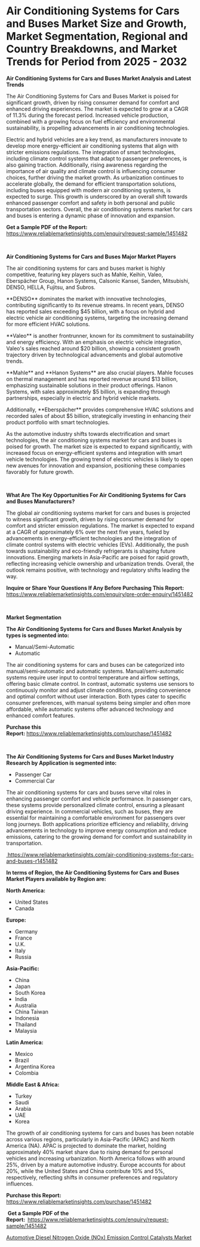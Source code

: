<p><h1>Air Conditioning Systems for Cars and Buses Market Size and Growth, Market Segmentation, Regional and Country Breakdowns, and Market Trends for Period from 2025 -  2032</h1></p><p><strong>Air Conditioning Systems for Cars and Buses Market Analysis and Latest Trends</strong></p>
<p><p>The Air Conditioning Systems for Cars and Buses Market is poised for significant growth, driven by rising consumer demand for comfort and enhanced driving experiences. The market is expected to grow at a CAGR of 11.3% during the forecast period. Increased vehicle production, combined with a growing focus on fuel efficiency and environmental sustainability, is propelling advancements in air conditioning technologies. </p><p>Electric and hybrid vehicles are a key trend, as manufacturers innovate to develop more energy-efficient air conditioning systems that align with stricter emissions regulations. The integration of smart technologies, including climate control systems that adapt to passenger preferences, is also gaining traction. Additionally, rising awareness regarding the importance of air quality and climate control is influencing consumer choices, further driving the market growth. As urbanization continues to accelerate globally, the demand for efficient transportation solutions, including buses equipped with modern air conditioning systems, is expected to surge. This growth is underscored by an overall shift towards enhanced passenger comfort and safety in both personal and public transportation sectors. Overall, the air conditioning systems market for cars and buses is entering a dynamic phase of innovation and expansion.</p></p>
<p><strong>Get a Sample PDF of the Report:&nbsp;</strong> <a href="https://www.reliablemarketinsights.com/enquiry/request-sample/1451482?utm_campaign=3583&utm_medium=2&utm_source=Github&utm_content=ia&utm_term=30032025&utm_id=air-conditioning-systems-for-cars-and-buses">https://www.reliablemarketinsights.com/enquiry/request-sample/1451482</a></p>
<p>&nbsp;</p>
<p><strong>Air Conditioning Systems for Cars and Buses Major Market Players</strong></p>
<p><p>The air conditioning systems for cars and buses market is highly competitive, featuring key players such as Mahle, Keihin, Valeo, Eberspächer Group, Hanon Systems, Calsonic Kansei, Sanden, Mitsubishi, DENSO, HELLA, Fujitsu, and Subros. </p><p>**DENSO** dominates the market with innovative technologies, contributing significantly to its revenue streams. In recent years, DENSO has reported sales exceeding $45 billion, with a focus on hybrid and electric vehicle air conditioning systems, targeting the increasing demand for more efficient HVAC solutions.</p><p>**Valeo** is another frontrunner, known for its commitment to sustainability and energy efficiency. With an emphasis on electric vehicle integration, Valeo's sales reached around $20 billion, showing a consistent growth trajectory driven by technological advancements and global automotive trends.</p><p>**Mahle** and **Hanon Systems** are also crucial players. Mahle focuses on thermal management and has reported revenue around $13 billion, emphasizing sustainable solutions in their product offerings. Hanon Systems, with sales approximately $5 billion, is expanding through partnerships, especially in electric and hybrid vehicle markets. </p><p>Additionally, **Eberspächer** provides comprehensive HVAC solutions and recorded sales of about $5 billion, strategically investing in enhancing their product portfolio with smart technologies. </p><p>As the automotive industry shifts towards electrification and smart technologies, the air conditioning systems market for cars and buses is poised for growth. The market size is expected to expand significantly, with increased focus on energy-efficient systems and integration with smart vehicle technologies. The growing trend of electric vehicles is likely to open new avenues for innovation and expansion, positioning these companies favorably for future growth.</p></p>
<p>&nbsp;</p>
<p><strong>What Are The Key Opportunities For Air Conditioning Systems for Cars and Buses Manufacturers?</strong></p>
<p><p>The global air conditioning systems market for cars and buses is projected to witness significant growth, driven by rising consumer demand for comfort and stricter emission regulations. The market is expected to expand at a CAGR of approximately 6% over the next five years, fueled by advancements in energy-efficient technologies and the integration of climate control systems with electric vehicles (EVs). Additionally, the push towards sustainability and eco-friendly refrigerants is shaping future innovations. Emerging markets in Asia-Pacific are poised for rapid growth, reflecting increasing vehicle ownership and urbanization trends. Overall, the outlook remains positive, with technology and regulatory shifts leading the way.</p></p>
<p><strong>Inquire or Share Your Questions If Any Before Purchasing This Report:</strong> <a href="https://www.reliablemarketinsights.com/enquiry/pre-order-enquiry/1451482?utm_campaign=3583&utm_medium=2&utm_source=Github&utm_content=ia&utm_term=30032025&utm_id=air-conditioning-systems-for-cars-and-buses">https://www.reliablemarketinsights.com/enquiry/pre-order-enquiry/1451482</a></p>
<p>&nbsp;</p>
<p><strong>Market Segmentation</strong></p>
<p><strong>The Air Conditioning Systems for Cars and Buses Market Analysis by types is segmented into:</strong></p>
<p><ul><li>Manual/Semi-Automatic</li><li>Automatic</li></ul></p>
<p><p>The air conditioning systems for cars and buses can be categorized into manual/semi-automatic and automatic systems. Manual/semi-automatic systems require user input to control temperature and airflow settings, offering basic climate control. In contrast, automatic systems use sensors to continuously monitor and adjust climate conditions, providing convenience and optimal comfort without user interaction. Both types cater to specific consumer preferences, with manual systems being simpler and often more affordable, while automatic systems offer advanced technology and enhanced comfort features.</p></p>
<p><strong>Purchase this Report:&nbsp;</strong><a href="https://www.reliablemarketinsights.com/purchase/1451482?utm_campaign=3583&utm_medium=2&utm_source=Github&utm_content=ia&utm_term=30032025&utm_id=air-conditioning-systems-for-cars-and-buses">https://www.reliablemarketinsights.com/purchase/1451482</a></p>
<p>&nbsp;</p>
<p><strong>The Air Conditioning Systems for Cars and Buses Market Industry Research by Application is segmented into:</strong></p>
<p><ul><li>Passenger Car</li><li>Commercial Car</li></ul></p>
<p><p>The air conditioning systems for cars and buses serve vital roles in enhancing passenger comfort and vehicle performance. In passenger cars, these systems provide personalized climate control, ensuring a pleasant driving experience. In commercial vehicles, such as buses, they are essential for maintaining a comfortable environment for passengers over long journeys. Both applications prioritize efficiency and reliability, driving advancements in technology to improve energy consumption and reduce emissions, catering to the growing demand for comfort and sustainability in transportation.</p></p>
<p><a href="https://www.reliablemarketinsights.com/air-conditioning-systems-for-cars-and-buses-r1451482?utm_campaign=3583&utm_medium=2&utm_source=Github&utm_content=ia&utm_term=30032025&utm_id=air-conditioning-systems-for-cars-and-buses">&nbsp;https://www.reliablemarketinsights.com/air-conditioning-systems-for-cars-and-buses-r1451482</a></p>
<p><strong>In terms of Region, the Air Conditioning Systems for Cars and Buses Market Players available by Region are:</strong></p>
<p>
    <p> <strong> North America: </strong>
        <ul>
            <li>United States</li>
            <li>Canada</li>
        </ul>
        </p> 
    <p> <strong> Europe: </strong>
        <ul>
            <li>Germany</li>
            <li>France</li>
            <li>U.K.</li>
            <li>Italy</li>
            <li>Russia</li>
        </ul>
        </p> 
    <p> <strong> Asia-Pacific: </strong>
        <ul>
            <li>China</li>
            <li>Japan</li>
            <li>South Korea</li>
            <li>India</li>
            <li>Australia</li>
            <li>China Taiwan</li>
            <li>Indonesia</li>
            <li>Thailand</li>
            <li>Malaysia</li>
        </ul>
        </p> 
    <p> <strong> Latin America: </strong>
        <ul>
            <li>Mexico</li>
            <li>Brazil</li>
            <li>Argentina Korea</li>
            <li>Colombia</li>
        </ul>
        </p> 
    <p> <strong> Middle East & Africa: </strong>
        <ul>
            <li>Turkey</li>
            <li>Saudi</li>
            <li>Arabia</li>
            <li>UAE</li>
            <li>Korea</li>
        </ul>
    </p>
    </p>
<p><p>The growth of air conditioning systems for cars and buses has been notable across various regions, particularly in Asia-Pacific (APAC) and North America (NA). APAC is projected to dominate the market, holding approximately 40% market share due to rising demand for personal vehicles and increasing urbanization. North America follows with around 25%, driven by a mature automotive industry. Europe accounts for about 20%, while the United States and China contribute 10% and 5%, respectively, reflecting shifts in consumer preferences and regulatory influences.</p></p>
<p><strong>Purchase this Report: </strong><a href="https://www.reliablemarketinsights.com/purchase/1451482?utm_campaign=3583&utm_medium=2&utm_source=Github&utm_content=ia&utm_term=30032025&utm_id=air-conditioning-systems-for-cars-and-buses">https://www.reliablemarketinsights.com/purchase/1451482</a></p>
<p>&nbsp;<strong>Get a Sample PDF of the Report:&nbsp;&nbsp;</strong><a href="https://www.reliablemarketinsights.com/enquiry/request-sample/1451482?utm_campaign=3583&utm_medium=2&utm_source=Github&utm_content=ia&utm_term=30032025&utm_id=air-conditioning-systems-for-cars-and-buses">https://www.reliablemarketinsights.com/enquiry/request-sample/1451482</a></p>
<p><strong></strong></p>
<p><p><a href="https://github.com/tineamonaya/Market-Research-Report-List-1/blob/main/automotive-diesel-nitrogen-oxide-nox-emission-control-catalysts-market.md?utm_campaign=3583&utm_medium=2&utm_source=Github&utm_content=ia&utm_term=30032025&utm_id=air-conditioning-systems-for-cars-and-buses">Automotive Diesel Nitrogen Oxide (NOx) Emission Control Catalysts Market</a></p></p>